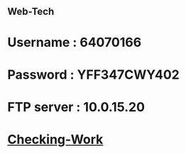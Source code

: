## Web-Tech
# Username : 64070166
# Password : YFF347CWY402
# FTP server : 10.0.15.20
# [Checking-Work](http://10.0.15.20/it/64070166/)
